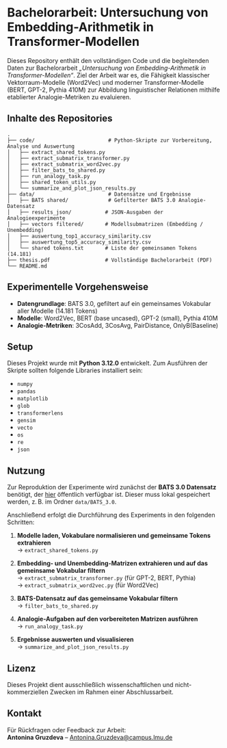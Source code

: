# Bachelorarbeit: Untersuchung von Embedding-Arithmetik in Transformer-Modellen

Dieses Repository enthält den vollständigen Code und die begleitenden Daten zur Bachelorarbeit *„Untersuchung von Embedding-Arithmetik in Transformer-Modellen“*. Ziel der Arbeit war es, die Fähigkeit klassischer Vektorraum-Modelle (Word2Vec) und moderner Transformer-Modelle (BERT, GPT-2, Pythia 410M) zur Abbildung linguistischer Relationen mithilfe etablierter Analogie-Metriken zu evaluieren.

## Inhalte des Repositories

```
.
├── code/                        # Python-Skripte zur Vorbereitung, Analyse und Auswertung
│   ├── extract_shared_tokens.py
│   ├── extract_submatrix_transformer.py
│   ├── extract_submatrix_word2vec.py
│   ├── filter_bats_to_shared.py
│   ├── run_analogy_task.py
│   ├── shared_token_utils.py
│   └── summarize_and_plot_json_results.py
├── data/                        # Datensätze und Ergebnisse
│   ├── BATS shared/             # Gefilterter BATS 3.0 Analogie-Datensatz
│   ├── results_json/           # JSON-Ausgaben der Analogieexperimente
│   ├── vectors filtered/       # Modellsubmatrizen (Embedding / Unembedding)
│   ├── auswertung_top1_accuracy_similarity.csv
│   ├── auswertung_top5_accuracy_similarity.csv
│   └── shared tokens.txt       # Liste der gemeinsamen Tokens (14.181)
├── thesis.pdf                  # Vollständige Bachelorarbeit (PDF)
└── README.md                   
```

## Experimentelle Vorgehensweise

- **Datengrundlage**: BATS 3.0, gefiltert auf ein gemeinsames Vokabular aller Modelle (14.181 Tokens)
- **Modelle**: Word2Vec, BERT (base uncased), GPT-2 (small), Pythia 410M
- **Analogie-Metriken**: 3CosAdd, 3CosAvg, PairDistance, OnlyB(Baseline)

## Setup

Dieses Projekt wurde mit **Python 3.12.0** entwickelt. Zum Ausführen der Skripte sollten folgende Libraries installiert sein:

- `numpy`
- `pandas`
- `matplotlib`
- `glob`
- `transformerlens`
- `gensim`
- `vecto`
- `os`
- `re`
- `json`

## Nutzung

Zur Reproduktion der Experimente wird zunächst der **BATS 3.0 Datensatz** benötigt, der [hier](https://u.pcloud.link/publink/show?code=XZOn0J7Z8fzFMt7Tw1mGS6uI1SYfCfTyJQTV) öffentlich verfügbar ist. Dieser muss lokal gespeichert werden, z. B. im Ordner `data/BATS_3.0`.

Anschließend erfolgt die Durchführung des Experiments in den folgenden Schritten:

1. **Modelle laden, Vokabulare normalisieren und gemeinsame Tokens extrahieren**  
   → `extract_shared_tokens.py`

2. **Embedding- und Unembedding-Matrizen extrahieren und auf das gemeinsame Vokabular filtern**  
   → `extract_submatrix_transformer.py` (für GPT-2, BERT, Pythia)  
   → `extract_submatrix_word2vec.py` (für Word2Vec)

3. **BATS-Datensatz auf das gemeinsame Vokabular filtern**  
   → `filter_bats_to_shared.py`

4. **Analogie-Aufgaben auf den vorbereiteten Matrizen ausführen**  
   → `run_analogy_task.py`

5. **Ergebnisse auswerten und visualisieren**  
   → `summarize_and_plot_json_results.py`


## Lizenz

Dieses Projekt dient ausschließlich wissenschaftlichen und nicht-kommerziellen Zwecken im Rahmen einer Abschlussarbeit.

## Kontakt

Für Rückfragen oder Feedback zur Arbeit:  
**Antonina Gruzdeva** – Antonina.Gruzdeva@campus.lmu.de

